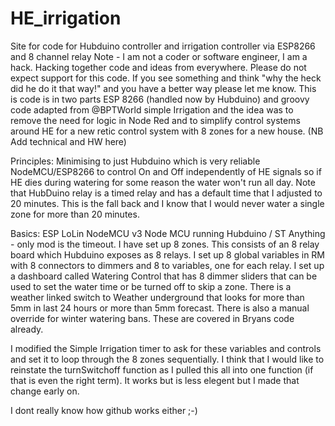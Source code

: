 # HE_irrigation
Site for code for Hubduino controller and irrigation controller via ESP8266 and 8 channel relay
Note - I am not a coder or software engineer, I am a hack. Hacking together code and ideas from everywhere.
Please do not expect support for this code.
If you see something and think "why the heck did he do it that way!" and you have a better way please let me know.
This is code is in two parts ESP 8266 (handled now by Hubduino) and groovy code adapted from @BPTWorld simple Irrigation and the idea was to remove the need for logic in Node Red and to simplify control systems around HE for a new retic control system with 8 zones for a new house. (NB Add technical and HW here) <br>

Principles:
Minimising to just Hubduino which is very reliable
NodeMCU/ESP8266 to control On and Off independently of HE signals so if HE dies during watering for some reason the water won't run all day.
Note that HubDuino relay is a timed relay and has a default time that I adjusted to 20 minutes. This is the fall back and I know that I would never water a single zone for more than 20 minutes.

Basics: ESP LoLin NodeMCU v3 Node MCU running Hubduino / ST Anything - only mod is the timeout.
I have set up 8 zones. 
This consists of an 8 relay board which Hubduino exposes as 8 relays.
I set up 8 global variables in RM with 8 connectors to dimmers and 8 to variables, one for each relay.
I set up a dashboard called Watering Control that has 8 dimmer sliders that can be used to set the water time or be turned off to skip a zone. There is a weather linked switch to Weather underground that looks for more than 5mm in last 24 hours or more than 5mm forecast. There is also a manual override for winter watering bans. These are covered in Bryans code already.

I modified the Simple Irrigation timer to ask for these variables and controls and set it to loop through the 8 zones sequentially.
I think that I would like to reinstate the turnSwitchoff function as I pulled this all into one function (if that is even the right term). It works but is less elegent but I made that change early on.

I dont really know how github works either ;-)
